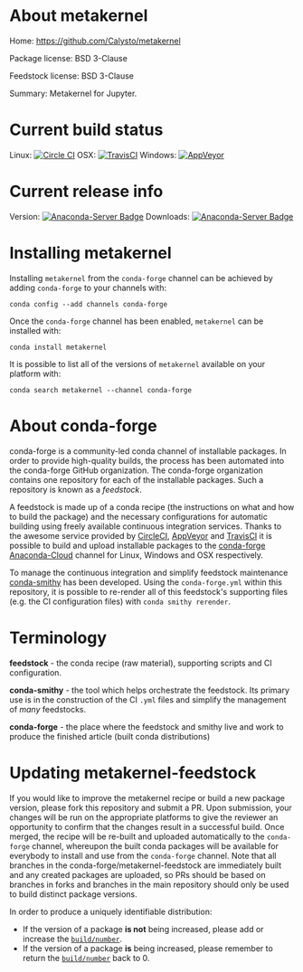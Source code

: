 About metakernel
================

Home: https://github.com/Calysto/metakernel

Package license: BSD 3-Clause

Feedstock license: BSD 3-Clause

Summary: Metakernel for Jupyter.



Current build status
====================

Linux: [![Circle CI](https://circleci.com/gh/conda-forge/metakernel-feedstock.svg?style=shield)](https://circleci.com/gh/conda-forge/metakernel-feedstock)
OSX: [![TravisCI](https://travis-ci.org/conda-forge/metakernel-feedstock.svg?branch=master)](https://travis-ci.org/conda-forge/metakernel-feedstock)
Windows: [![AppVeyor](https://ci.appveyor.com/api/projects/status/github/conda-forge/metakernel-feedstock?svg=True)](https://ci.appveyor.com/project/conda-forge/metakernel-feedstock/branch/master)

Current release info
====================
Version: [![Anaconda-Server Badge](https://anaconda.org/conda-forge/metakernel/badges/version.svg)](https://anaconda.org/conda-forge/metakernel)
Downloads: [![Anaconda-Server Badge](https://anaconda.org/conda-forge/metakernel/badges/downloads.svg)](https://anaconda.org/conda-forge/metakernel)

Installing metakernel
=====================

Installing `metakernel` from the `conda-forge` channel can be achieved by adding `conda-forge` to your channels with:

```
conda config --add channels conda-forge
```

Once the `conda-forge` channel has been enabled, `metakernel` can be installed with:

```
conda install metakernel
```

It is possible to list all of the versions of `metakernel` available on your platform with:

```
conda search metakernel --channel conda-forge
```


About conda-forge
=================

conda-forge is a community-led conda channel of installable packages.
In order to provide high-quality builds, the process has been automated into the
conda-forge GitHub organization. The conda-forge organization contains one repository
for each of the installable packages. Such a repository is known as a *feedstock*.

A feedstock is made up of a conda recipe (the instructions on what and how to build
the package) and the necessary configurations for automatic building using freely
available continuous integration services. Thanks to the awesome service provided by
[CircleCI](https://circleci.com/), [AppVeyor](http://www.appveyor.com/)
and [TravisCI](https://travis-ci.org/) it is possible to build and upload installable
packages to the [conda-forge](https://anaconda.org/conda-forge)
[Anaconda-Cloud](http://docs.anaconda.org/) channel for Linux, Windows and OSX respectively.

To manage the continuous integration and simplify feedstock maintenance
[conda-smithy](http://github.com/conda-forge/conda-smithy) has been developed.
Using the ``conda-forge.yml`` within this repository, it is possible to re-render all of
this feedstock's supporting files (e.g. the CI configuration files) with ``conda smithy rerender``.


Terminology
===========

**feedstock** - the conda recipe (raw material), supporting scripts and CI configuration.

**conda-smithy** - the tool which helps orchestrate the feedstock.
                   Its primary use is in the construction of the CI ``.yml`` files
                   and simplify the management of *many* feedstocks.

**conda-forge** - the place where the feedstock and smithy live and work to
                  produce the finished article (built conda distributions)


Updating metakernel-feedstock
=============================

If you would like to improve the metakernel recipe or build a new
package version, please fork this repository and submit a PR. Upon submission,
your changes will be run on the appropriate platforms to give the reviewer an
opportunity to confirm that the changes result in a successful build. Once
merged, the recipe will be re-built and uploaded automatically to the
`conda-forge` channel, whereupon the built conda packages will be available for
everybody to install and use from the `conda-forge` channel.
Note that all branches in the conda-forge/metakernel-feedstock are
immediately built and any created packages are uploaded, so PRs should be based
on branches in forks and branches in the main repository should only be used to
build distinct package versions.

In order to produce a uniquely identifiable distribution:
 * If the version of a package **is not** being increased, please add or increase
   the [``build/number``](http://conda.pydata.org/docs/building/meta-yaml.html#build-number-and-string).
 * If the version of a package **is** being increased, please remember to return
   the [``build/number``](http://conda.pydata.org/docs/building/meta-yaml.html#build-number-and-string)
   back to 0.
